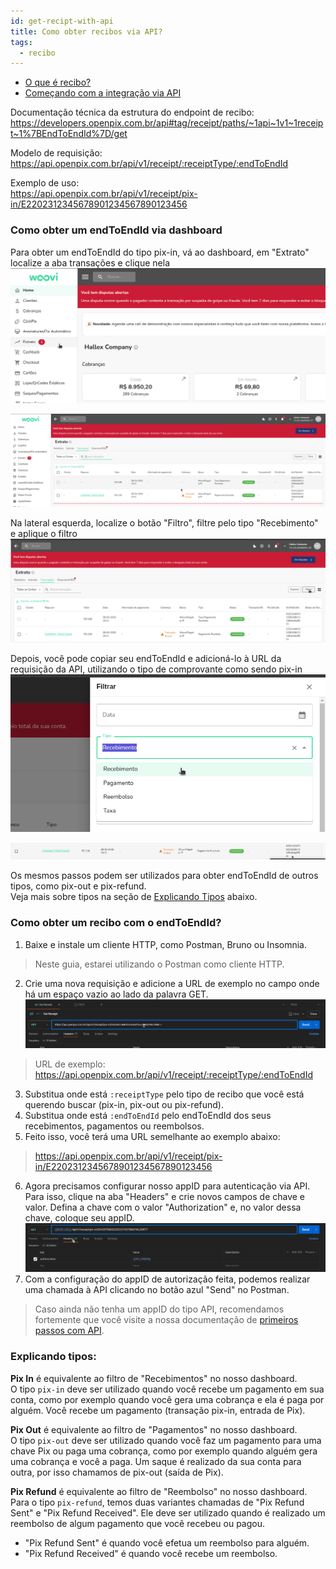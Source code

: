```yaml
---
id: get-recipt-with-api
title: Como obter recibos via API?
tags:
  - recibo
---
```

- [O que é recibo?](./recibo.md)
- [Começando com a integração via API](../apis/start-api-integration.md)

Documentação técnica da estrutura do endpoint de recibo:
https://developers.openpix.com.br/api#tag/receipt/paths/~1api~1v1~1receipt~1%7BEndToEndId%7D/get

Modelo de requisição:  
https://api.openpix.com.br/api/v1/receipt/:receiptType/:endToEndId

Exemplo de uso:  
https://api.openpix.com.br/api/v1/receipt/pix-in/E2202312345678901234567890123456

### Como obter um endToEndId via dashboard

Para obter um endToEndId do tipo pix-in, vá ao dashboard, em "Extrato" localize a aba transações e clique nela
![](./__assets__/get-recipt-via-api/dash-extrato.png)

![](./__assets__/get-recipt-via-api/dash-extrato-transactions.png)

Na lateral esquerda, localize o botão "Filtro", filtre pelo tipo "Recebimento" e aplique o filtro  
![](./__assets__/get-recipt-via-api/locate-filter-button.png)

Depois, você pode copiar seu endToEndId e adicioná-lo à URL da requisição da API, utilizando o tipo de comprovante como sendo pix-in  
![](./__assets__/get-recipt-via-api/transaction-filter.png)

![](./__assets__/get-recipt-via-api/locate-your-transaction.png)

Os mesmos passos podem ser utilizados para obter endToEndId de outros tipos, como pix-out e pix-refund.  
Veja mais sobre tipos na seção de [Explicando Tipos](#explicando-tipos) abaixo.

### Como obter um recibo com o endToEndId?

1) Baixe e instale um cliente HTTP, como Postman, Bruno ou Insomnia.
> Neste guia, estarei utilizando o Postman como cliente HTTP.
2) Crie uma nova requisição e adicione a URL de exemplo no campo onde há um espaço vazio ao lado da palavra GET.  
   ![](./__assets__/get-recipt-via-api/create-new-request.png)
> URL de exemplo: https://api.openpix.com.br/api/v1/receipt/:receiptType/:endToEndId
3) Substitua onde está `:receiptType` pelo tipo de recibo que você está querendo buscar (pix-in, pix-out ou pix-refund).
4) Substitua onde está `:endToEndId` pelo endToEndId dos seus recebimentos, pagamentos ou reembolsos.
5) Feito isso, você terá uma URL semelhante ao exemplo abaixo:
> https://api.openpix.com.br/api/v1/receipt/pix-in/E2202312345678901234567890123456
6) Agora precisamos configurar nosso appID para autenticação via API. Para isso, clique na aba "Headers" e crie novos campos de chave e valor. Defina a chave com o valor "Authorization" e, no valor dessa chave, coloque seu appID.  
   ![](./__assets__/get-recipt-via-api/header-authorization.png)
7) Com a configuração do appID de autorização feita, podemos realizar uma chamada à API clicando no botão azul "Send" no Postman.

> Caso ainda não tenha um appID do tipo API, recomendamos fortemente que você visite a nossa documentação de [primeiros passos com API](../apis/api-getting-started.md).

### Explicando tipos:

**Pix In** é equivalente ao filtro de "Recebimentos" no nosso dashboard.  
O tipo `pix-in` deve ser utilizado quando você recebe um pagamento em sua conta, como por exemplo quando você gera uma cobrança e ela é paga por alguém. Você recebe um pagamento (transação pix-in, entrada de Pix).

**Pix Out** é equivalente ao filtro de "Pagamentos" no nosso dashboard.  
O tipo `pix-out` deve ser utilizado quando você faz um pagamento para uma chave Pix ou paga uma cobrança, como por exemplo quando alguém gera uma cobrança e você a paga. Um saque é realizado da sua conta para outra, por isso chamamos de pix-out (saída de Pix).

**Pix Refund** é equivalente ao filtro de "Reembolso" no nosso dashboard.  
Para o tipo `pix-refund`, temos duas variantes chamadas de "Pix Refund Sent" e "Pix Refund Received". Ele deve ser utilizado quando é realizado um reembolso de algum pagamento que você recebeu ou pagou.
- "Pix Refund Sent" é quando você efetua um reembolso para alguém.
- "Pix Refund Received" é quando você recebe um reembolso.

